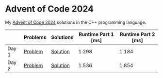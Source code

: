 # Advent of Code 2024

My [Advent of Code 2024](https://adventofcode.com/2024) solutions in the C++ programming language.

||Problems|Solutions|Runtime Part 1 [ms]|Runtime Part 2 [ms]|
|-|-|-|-|-|
|Day 1|[Problem](https://adventofcode.com/2024/day/1)|[Solution](Day01/main.cpp)|1.298|1.184|
|Day 2|[Problem](https://adventofcode.com/2024/day/2)|[Solution](Day02/main.cpp)|1.536|1.854|